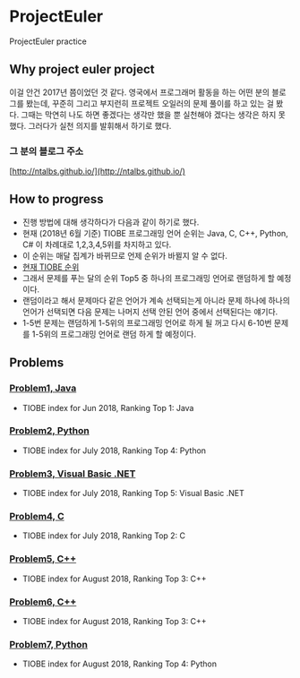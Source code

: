 # ProjectEuler

ProjectEuler practice

## Why project euler project

이걸 안건 2017년 쯤이었던 것 같다.
영국에서 프로그래머 활동을 하는 어떤 분의 블로그를 봤는데, 꾸준히 그리고 부지런히 프로젝트 오일러의 문제 풀이를 하고 있는 걸 봤다. 그때는 막연히 나도 하면 좋겠다는 생각만 했을 뿐 실천해야 겠다는 생각은 하지 못했다. 그러다가 실천 의지를 발휘해서 하기로 했다.

### 그 분의 블로그 주소

[http://ntalbs.github.io/](http://ntalbs.github.io/)

## How to progress

- 진행 방법에 대해 생각하다가 다음과 같이 하기로 했다.
- 현재 (2018년 6월 기준) TIOBE 프로그래밍 언어 순위는 Java, C, C++, Python, C# 이 차례대로 1,2,3,4,5위를 차지하고 있다.
- 이 순위는 매달 집계가 바뀌므로 언제 순위가 바뀔지 알 수 없다.
- [현재 TIOBE 순위](https://www.tiobe.com/tiobe-index/)
- 그래서 문제를 푸는 달의 순위 Top5 중 하나의 프로그래밍 언어로 랜덤하게 할 예정이다.
- 랜덤이라고 해서 문제마다 같은 언어가 계속 선택되는게 아니라 문제 하나에 하나의 언어가 선택되면 다음 문제는 나머지 선택 안된 언어 중에서 선택된다는 얘기다.
- 1-5번 문제는 랜덤하게 1-5위의 프로그래밍 언어로 하게 될 꺼고 다시 6-10번 문제를 1-5위의 프로그래밍 언어로 랜덤 하게 할 예정이다.

## Problems

### [Problem1, Java](https://github.com/jongfeel/ProjectEuler/tree/master/Problem1)

- TIOBE index for Jun 2018, Ranking Top 1: Java

### [Problem2, Python](https://github.com/jongfeel/ProjectEuler/tree/master/Problem2)

- TIOBE index for July 2018, Ranking Top 4: Python

### [Problem3, Visual Basic .NET](https://github.com/jongfeel/ProjectEuler/tree/master/Problem3)

- TIOBE index for July 2018, Ranking Top 5: Visual Basic .NET

### [Problem4, C](https://github.com/jongfeel/ProjectEuler/tree/master/Problem4)

- TIOBE index for July 2018, Ranking Top 2: C

### [Problem5, C++](https://github.com/jongfeel/ProjectEuler/tree/master/Problem5)

- TIOBE index for August 2018, Ranking Top 3: C++

### [Problem6, C++](https://github.com/jongfeel/ProjectEuler/tree/master/Problem6)

- TIOBE index for August 2018, Ranking Top 3: C++

### [Problem7, Python](https://github.com/jongfeel/ProjectEuler/tree/master/Problem7)

- TIOBE index for August 2018, Ranking Top 4: Python